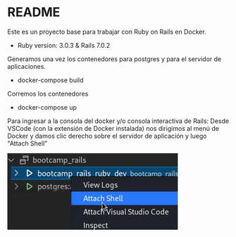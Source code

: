 # README

Este es un proyecto base para trabajar con Ruby on Rails en Docker. 

* Ruby version: 3.0.3 & Rails 7.0.2

Generamos una vez los contenedores para postgres y para el servidor de aplicaciones.

* docker-compose build

Corremos los contenedores

* docker-compose up

Para ingresar a la consola del docker y/o consola interactiva de Rails:
Desde VSCode (con la extensión de Docker instalada) nos dirigimos al menú de Docker y damos clic derecho sobre el servidor de aplicación y luego "Attach Shell"

![Image text](https://github.com/juakoloyu/bootcamp_rails/blob/main/public/docker.jpg)